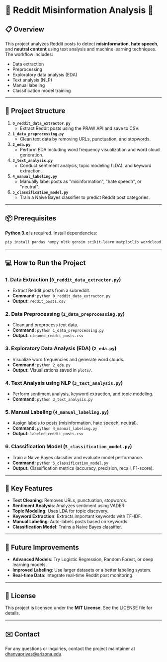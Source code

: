 
# 🚨 Reddit Misinformation Analysis 🛑

## 📋 Overview

This project analyzes Reddit posts to detect **misinformation**, **hate speech**, and **neutral content** using text analysis and machine learning techniques. The workflow includes:

- Data extraction
- Preprocessing
- Exploratory data analysis (EDA)
- Text analysis (NLP)
- Manual labeling
- Classification model training

---

## 📁 Project Structure

1. **`0_reddit_data_extractor.py`**
   - Extract Reddit posts using the PRAW API and save to CSV.
2. **`1_data_preprocessing.py`**
   - Clean text data by removing URLs, punctuation, and stopwords.
3. **`2_eda.py`**
   - Perform EDA including word frequency visualization and word cloud generation.
4. **`3_text_analysis.py`**
   - Conduct sentiment analysis, topic modeling (LDA), and keyword extraction.
5. **`4_manual_labeling.py`**
   - Manually label posts as "misinformation", "hate speech", or "neutral".
6. **`5_classification_model.py`**
   - Train a Naive Bayes classifier to predict Reddit post categories.

---

## 📦 Prerequisites

**Python 3.x** is required. Install dependencies:

```bash
pip install pandas numpy nltk gensim scikit-learn matplotlib wordcloud
```

---

## 💻 How to Run the Project

### 1. **Data Extraction (`0_reddit_data_extractor.py`)**
- Extract Reddit posts from a subreddit.
- **Command:** `python 0_reddit_data_extractor.py`
- **Output:** `reddit_posts.csv`

### 2. **Data Preprocessing (`1_data_preprocessing.py`)**
- Clean and preprocess text data.
- **Command:** `python 1_data_preprocessing.py`
- **Output:** `cleaned_reddit_posts.csv`

### 3. **Exploratory Data Analysis (EDA) (`2_eda.py`)**
- Visualize word frequencies and generate word clouds.
- **Command:** `python 2_eda.py`
- **Output:** Visualizations saved in `plots/`.

### 4. **Text Analysis using NLP (`3_text_analysis.py`)**
- Perform sentiment analysis, keyword extraction, and topic modeling.
- **Command:** `python 3_text_analysis.py`

### 5. **Manual Labeling (`4_manual_labeling.py`)**
- Assign labels to posts (misinformation, hate speech, neutral).
- **Command:** `python 4_manual_labeling.py`
- **Output:** `labeled_reddit_posts.csv`

### 6. **Classification Model (`5_classification_model.py`)**
- Train a Naive Bayes classifier and evaluate model performance.
- **Command:** `python 5_classification_model.py`
- **Output:** Classification metrics (accuracy, precision, recall, F1-score).

---

## 🌟 Key Features

- **Text Cleaning**: Removes URLs, punctuation, stopwords.
- **Sentiment Analysis**: Analyzes sentiment using VADER.
- **Topic Modeling**: Uses LDA for topic discovery.
- **Keyword Extraction**: Extracts important keywords with TF-IDF.
- **Manual Labeling**: Auto-labels posts based on keywords.
- **Classification Model**: Trains a Naive Bayes classifier.

---

## 🔧 Future Improvements

- **Advanced Models**: Try Logistic Regression, Random Forest, or deep learning models.
- **Improved Labeling**: Use larger datasets or a better labeling system.
- **Real-time Data**: Integrate real-time Reddit post monitoring.

---

## 📜 License

This project is licensed under the **MIT License**. See the LICENSE file for details.

---

## ✉️ Contact

For any questions or inquiries, contact the project maintainer at [dhanyapriyas@arizona.edu](mailto:dhanyapriyas@arizona.edu).
